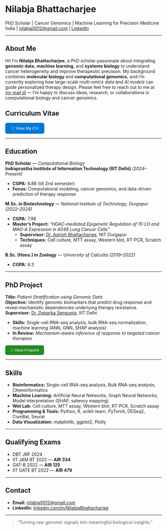 # Nilabja Bhattacharjee

PhD Scholar | Cancer Genomics | Machine Learning for Precision Medicine 
India | nilabja0012@gmail.com | [LinkedIn](https://linkedin.com/in/NilabjaBhattacharjee)

---

## About Me
Hi! I’m **Nilabja Bhattacharjee**, a PhD scholar passionate about integrating **genomic data**, **machine learning**, and **systems biology** to understand cancer heterogeneity and improve therapeutic precision. My background combines **molecular biology** and **computational genomics**, and I’m currently exploring how large-scale *multi-omics data* and *AI models* can guide personalized therapy design. Please feel free to reach out to me at [my mail id](mailto:nilabjab@iiitd.ac.in) — I’m happy to discuss ideas, research, or collaborations in computational biology and cancer genomics.


## Curriculum Vitae
<a href="https://drive.google.com/file/d/1eJMm5DLdrJvvXF7wjGS9TRa3C1T257cY/view?usp=sharing" target="_blank">
  <button style="background-color:#0078D7; color:white; border:none; padding:10px 20px; border-radius:6px; cursor:pointer;">
    📄 View My CV
  </button>
</a>

---

## Education

**PhD Scholar** — *Computational Biology*  
**Indraprastha Institute of Information Technology (IIIT Delhi)** *(2024–Present)*  
- **CGPA:** 8.88 (till 2nd semester)  
- **Focus:** Computational modeling, cancer genomics, and data-driven prediction of therapy response  

**M.Sc. in Biotechnology** — *National Institute of Technology, Durgapur* *(2022–2024)*  
- **CGPA:** 7.98  
- **Master’s Project:** *“HDAC-mediated Epigenetic Regulation of 15-LO and MAO-A Expression in A549 Lung Cancer Cells”*  
  - **Supervisor:** [Dr. Ashish Bhattacharjee](https://scholar.google.com/citations?user=SNRoUIcAAAAJ&hl=en), NIT Durgapur
  - **Techniques:** Cell culture, MTT assay, Western blot, RT-PCR, Scratch assay  

**B.Sc. (Hons.) in Zoology** — *University of Calcutta* *(2019–2022)*  
- **CGPA:** 8.3


---

## PhD Project

**Title:** *Patient Stratification using Genomic Data*  
**Objective:** Identify genomic biomarkers that predict drug response and reveal mechanistic dependencies underlying therapy resistance.  
**Supervisor:** [Dr. Debarka Sengupta](https://www.thesenguptalab.com/copy-of-team), IIIT Delhi

- **Skills:** Single-cell RNA-seq analysis, bulk RNA-seq normalization, machine learning (ANN, GNN, SHAP analysis)  
- **In Review:** *Mechanism-aware inference of response to targeted cancer therapies*  
<a href="https://www.biorxiv.org/content/10.1101/2025.09.04.674143v1" target="_blank">
  <button style="background-color:#228B22; color:white; border:none; padding:8px 16px; border-radius:6px; cursor:pointer;">
    🔗 View Preprint
  </button>
</a>


---

## Skills
- **Bioinformatics:** Single-cell RNA-seq analysis, Bulk RNA-seq analysis,  Cheminformatics 
- **Machine Learning:** Artificial Neural Networks, Graph Neural Networks, Model interpretation (SHAP, saliency mapping)  
- **Wet Lab:** Cell culture, MTT assay, Western blot, RT-PCR, Scratch assay  
- **Programming & Tools:** Python, R, scikit-learn, PyTorch, DESeq2, ComBat, Seurat  
- **Data Visualization:** matplotlib, ggplot2, Plotly  

---

## Qualifying Exams
- DBT JRF 2024   
- IIT JAM BT 2022 — **AIR 334**  
- GAT-B 2022 — **AIR 125**  
- IIT GATE BT 2022 — **AIR 479**

---

## Contact
- **Email:** [nilabja0012@gmail.com](mailto:nilabja0012@gmail.com)  
- **LinkedIn:** [linkedin.com/in/NilabjaBhattacharjee](https://linkedin.com/in/NilabjaBhattacharjee)

---

> “Turning raw genomic signals into meaningful biological insights.”

